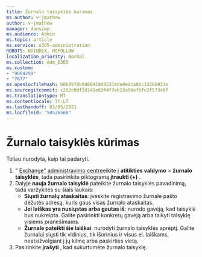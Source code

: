 ```yaml
---
title: Žurnalo taisyklės kūrimas
ms.author: v-jmathew
author: v-jmathew
manager: dansimp
ms.audience: Admin
ms.topic: article
ms.service: o365-administration
ROBOTS: NOINDEX, NOFOLLOW
localization_priority: Normal
ms.collection: Adm_O365
ms.custom:
- "9004299"
- "7677"
ms.openlocfilehash: b0b95f8b6460418d92314dede2ca8bc1326b033e
ms.sourcegitcommit: c202c0df2d141e63f4f7eb13a56efbfc2f57348f
ms.translationtype: MT
ms.contentlocale: lt-LT
ms.lasthandoff: 03/05/2021
ms.locfileid: "50526568"
---
```

# <a name="create-a-journal-rule"></a>Žurnalo taisyklės kūrimas

Toliau nurodyta, kaip tai padaryti.

1. " [Exchange" administravimo centre](https://go.microsoft.com/fwlink/p/?linkid=2059104)eikite į **atitikties valdymo**  >  **žurnalo taisyklės**, tada pasirinkite piktogramą **įtraukti (+)** .
2. Dalyje **nauja žurnalo taisyklė** pateikite žurnalo taisyklės pavadinimą, tada varžykitės su šiais laukais:  
    - **Siųsti žurnalų ataskaitas**: įveskite registravimo žurnale pašto dėžutės adresą, kuris gaus visas žurnalo ataskaitas.  
    - **Jei laiškas yra nusiųstas arba gautas iš**: nurodo gavėją, kad taisyklė bus nukreipta. Galite pasirinkti konkretų gavėją arba taikyti taisyklę visiems pranešimams.  
    - **Žurnale pateikti šie laiškai**: nurodyti žurnalo taisyklės aprėptį. Galite žurnalui siųsti tik vidinius, tik išorinius ir visus el. laiškams, neatsižvelgiant į jų kilmę arba paskirties vietą.
3. Pasirinkite **įrašyti** , kad sukurtumėte žurnalo taisyklę.
